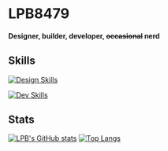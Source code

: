 # LPB8479

#### Designer, builder, developer, ~~occasional~~ nerd

## Skills
[![Design Skills](https://skillicons.dev/icons?i=ae,ai,ps,figma)](https://skillicons.dev)

[![Dev Skills](https://skillicons.dev/icons?i=html,css,sass,js,ts,php,mysql)](https://skillicons.dev)

## Stats
[![LPB's GitHub stats](https://github-readme-stats.vercel.app/api?username=lpb8479&show_icons=true&hide_title=true)](https://github.com/anuraghazra/github-readme-stats)
[![Top Langs](https://github-readme-stats.vercel.app/api/top-langs/?username=anuraghazra&layout=compact&langs_count=4)](https://github.com/anuraghazra/github-readme-stats)
